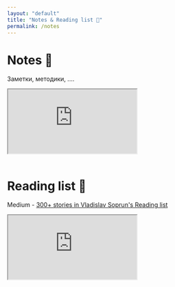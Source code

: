 ```yaml
---
layout: "default"
title: "Notes & Reading list 📝"
permalink: /notes
---
```


# Notes 📝

Заметки, методики, ....

<iframe src="https://v1.embednotion.com/embed/2af354af1a90472c9874ffbe34b3e16f"></iframe>

<br>
<br>

# Reading list 📖

<i class="fa-brands fa-medium"></i> Medium -
<a href="https://medium.com/@soprun/list/reading-list" rel="noopener noreferrer" target="_blank">300+ stories in
Vladislav Soprun's Reading list</a>

<iframe src="https://v1.embednotion.com/embed/6d70de933982455bb8142e5e25de8cbc"></iframe>
